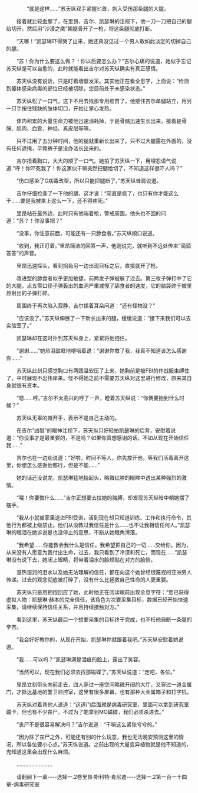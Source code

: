 <div class="read-content j_readContent" id="">
                <p>　　　　“就是这样……”苏天纵双手紧握匕首，刺入受伤那条腿的大腿。<p>　　接着就比较血腥了，在里昂、吉尔、凯瑟琳的注视下，他一刀一刀把自己的腿给切开，然后用“沙漠之鹰”朝腿骨开了一枪，将这条腿彻底打断。<p>　　“天哪！”凯瑟琳吓得哭了出来，她还真没见过一个男人敢如此淡定的切掉自己的腿。<p>　　“苏！你为什么要这么做？！你以后要怎么办？”吉尔心痛的说道，她似乎忘记苏天纵是可以自愈的，此时就能看出吉尔对苏天纵确实有真正感情。<p>　　苏天纵没有说话，只是盯着墙壁发呆。其实他正在看全息字，上面说：“检测到躯体感染病毒的部位已经被切除，您目前处于未感染状态。”<p>　　苏天纵松了一口气，这下不用去找那专用疫苗了。他搂住吉尔单腿站立，用另一只手按住残缺的肢体切口，开始让掌心发热。<p>　　体内积累的大量生命力被他迅速消耗掉，于是骨骼迅速生长出来，接着是骨膜、肌肉、血管、神经、真皮层等等。<p>　　只不过用了五分钟时间，他的腿就重新长出来了。只不过大腿露在外面的，没有任何遮掩，毕竟裤子是没办法长出来的。<p>　　吉尔捂着胸口，大大的顺了一口气。她拍了苏天纵一下，用埋怨语气说道:”呼！你吓死我了！你这家伙干嘛突然把腿给切了，不知道这样很吓人吗？”<p>　　“伤口感染了G病毒改型，所以只能把腿断了。”苏天纵耸肩说道。<p>　　吉尔仔细检查了一下他的腿，这才说：“简直是疯了，也只有你才能这么干……要是我被来上这么一下，还不得疼死。”<p>　　里昂站在最外边，此时只有他端着枪，警戒周围。他头也不回的问道：“苏？！你没事把？”<p>　　“没事，你注意前面，可能还有一只舔食者。”苏天纵顺口说道。<p>　　“收到，我正盯着。”里昂简洁的回答一声，他刚说完，就听到不远处传来“滴滴答答”的声音。<p>　　里昂迅速探头，看到拐角另一边出现目标之后，直接就开了枪。<p>　　改进型的舔食者似乎更加敏捷，前两发子弹被躲了过去。第三枚子弹打中了它的大腿，点五零口径子弹轰出的血洞严重减慢了舔食者的速度，它的脑袋终于被里昂射出的子弹打碎。<p>　　周围终于再次陷入寂静，吉尔揉着耳朵问道：“还有怪物没？”<p>　　“应该没了。”苏天纵伸展了一下新长出来的腿，缓缓说道：“接下来我们可以去实验室了。”<p>　　凯瑟琳却在这时扑到苏天纵身上，紧紧将他抱住。<p>　　“谢谢……”她热泪盈眶地哽咽着说：“谢谢你救了我，我真不知道该怎么感谢你……”<p>　　苏天纵此刻只感觉胸口有两团温软压了上来，她胸前是被FBI的作战服束缚住了，平时展现不出伟岸来。怪不得她之前不需要苏天纵对这里进行修改，原来其自身就很有资本。<p>　　“嗯……哼。”吉尔不太高兴的哼了一声，瞪着苏天纵说：“你俩要抱到什么时候？”<p>　　苏天纵无辜的摊开手，表示不是自己主动的。<p>　　在吉尔“凶狠”的眼神注视下，苏天纵只好轻拍凯瑟琳的后背，安慰着说道：“你没事才是最重要的，不是吗？如果你真想感谢的话，不如从现在开始信任我……”<p>　　吉尔也在一边劝说道：“好啦，时间不等人，你先放开他。等我们活着离开这里，你想怎么感谢他都行，但是不能……”<p>　　她的话还没说完，凯瑟琳猛地抬起头，略微红肿的眼眸中透出某种强烈的激情。<p>　　“喂！你要做什么……”吉尔正想要去拉她的胳膊，却发现苏天纵暗中朝她摆了摆手。<p>　　“我从小就被家里送进FBI受训，活到现在却只知道训练、工作和执行命令，其他行为都被上级禁止。他们从没教过我信任是什么……也不让我相信任何人。”凯瑟琳的眼泪在她诉说是也没停止的意思，不断从她眼角滑落。<p>　　“我希望……你能教会我什么是信任，我希望把自己的一切……交给你。因为，从来没有人愿意为我付出生命，过去，我只看到了冷漠和死亡，而现在……”凯瑟琳没有说下去，她闭上眼睛，将带着泪水的脸颊贴在对方的脸侧。<p>　　温热湿润的泪水以及她无法理解的信任，都在向这个她曾经很蔑视的亚洲男人传递。过去的观念彻底被打碎了，没有什么比拯救自己性命的人更重要。<p>　　苏天纵只是用拥抱回应了她，此时他正在阅读眼前出现全息字符：“您已获得虚拟人物：凯瑟琳·赫本的完全信任，该角色为次要采集目标，数据已经开始快速采集，请继续保持信任关系，并且持续接触对方。”<p>　　看到这里，苏天纵最后一个想要采集的目标终于完成，也不枉他自断一条腿的辛苦。<p>　　“我会好好教你的，从现在开始，凯瑟琳你就跟着我吧。”苏天纵安慰着她说道。<p>　　“我……可以吗？”凯瑟琳满是泪痕的脸上，露出了笑容。<p>　　“当然可以，现在我们必须去找那磁碟了。”苏天纵说道：“走吧，各位。”<p>　　里昂立刻带头向前走去，四人穿过一座空间略微开阔的大厅，又穿过一道金属门，才抵达基地的警卫监控室，这里有很多屏幕，也有那种大金属箱子和打字机。<p>　　苏天纵对着其他人说道：“这道门后面就是病毒研究室，里面可以拿到研究室磁卡，但也有不少丧尸。不过为了能拿到MO磁碟，我们必须杀进去。”<p>　　“丧尸不是很容易解决吗？”吉尔说道：“干嘛这么紧张兮兮的。”<p>　　“因为除了丧尸之外，可能还有别的什么玩意，我也无法晚安预测这里的情况，所以各位要小心点。”苏天纵说道。之前出现的大量变异植物就是他不知道的，鬼知道这里会出现什么麻烦。<p>　　……………………<p>　　请翻阅下一章----选择一.2卷里昂·斯科特·肯尼迪----选择一.2第一百一十四章-病毒研究室<p> 
            </div>